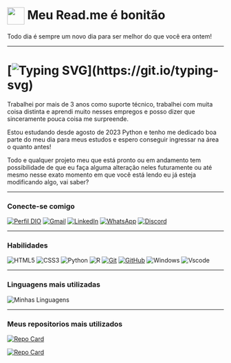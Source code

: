 <h1>
    <a href="https://github.com/camilaspaka">
     <img align="center" width="40px" src="https://cdn.jsdelivr.net/gh/devicons/devicon/icons/python/python-original.svg"></a>
    <span> Meu Read.me é bonitão </span>
</h1>

Todo dia é sempre um novo dia para ser melhor do que você era ontem!

---

# [![Typing SVG](https://readme-typing-svg.herokuapp.com/?color=DD75DD&size=35&center=true&vCenter=true&width=1000&lines=Oi!Eu+me+chamo+Camila+Spakauskas;+Estou+com+29+anos+solteira+terminando+ADS;Sou+uma+Desenvolvedora+Jr+em+treinamento!)](https://git.io/typing-svg)

Trabalhei por mais de 3 anos como suporte técnico, trabalhei com muita coisa distinta e aprendi muito nesses empregos e posso dizer que sinceramente pouca coisa me surpreende.<p>
Estou estudando desde agosto de 2023 Python e tenho me dedicado boa parte do meu dia para meus estudos e espero conseguir ingressar na área o quanto antes!

Todo e qualquer projeto meu que está pronto ou em andamento tem possibilidade de que eu faça alguma alteração neles futuramente ou até mesmo nesse exato momento em que você está lendo eu já esteja modificando algo, vai saber? 
_____
### Conecte-se comigo

[![Perfil DIO](https://img.shields.io/badge/-Meu%20Perfil%20na%20DIO-30A3DC?style=for-the-badge)](https://web.dio.me/users/camilaspaka/)
[![Gmail](https://img.shields.io/badge/Gmail-333333?style=for-the-badge&logo=gmail&logoColor=red)](mailto:camilaspaka@gmail.com)
[![LinkedIn](https://img.shields.io/badge/-LinkedIn-000?style=for-the-badge&logo=linkedin&logoColor=30A3DC)](https://www.linkedin.com/in/camila-spakauskas-615807122/)
[![WhatsApp](https://img.shields.io/badge/WhatsApp-25D366?style=for-the-badge&logo=whatsapp&logoColor=white)](https://wa.me/055+011+943851668)
[![Discord](https://img.shields.io/badge/Discord-7289DA?style=for-the-badge&logo=discord&logoColor=white)](https://discord.com/channels/@Kyubysama/)
___
### Habilidades

![HTML5](https://img.shields.io/badge/HTML-000?style=for-the-badge&logo=html5&logoColor=30A3DC)
![CSS3](https://img.shields.io/badge/CSS3-000?style=for-the-badge&logo=css3&logoColor=E94D5F)
![Python](https://img.shields.io/badge/Python-000?style=for-the-badge&logo=python)
![R](https://img.shields.io/badge/R-276DC3?style=for-the-badge&logo=r&logoColor=black)
[![Git](https://img.shields.io/badge/Git-000?style=for-the-badge&logo=git&logoColor=E94D5F)](https://git-scm.com/doc)
[![GitHub](https://img.shields.io/badge/GitHub-000?style=for-the-badge&logo=github&logoColor=30A3DC)](https://docs.github.com/)
![Windows](https://img.shields.io/badge/Windows-000?style=for-the-badge&logo=windows&logoColor=2CA5E0)
![Vscode](https://img.shields.io/badge/Vscode-007ACC?style=for-the-badge&logo=visual-studio-code&logoColor=white)
___

### Linguagens mais utilizadas

![Minhas Linguagens](https://github-readme-stats-git-masterrstaa-rickstaa.vercel.app/api/top-langs/?username=camilaspaka&layout=compact&bg_color=000&border_color=30A3DC&title_color=E94D5F&text_color=FFF)

___
### Meus repositorios mais utilizados 
[![Repo Card](https://github-readme-stats.vercel.app/api/pin/?username=camilaspaka&repo=ExercicesInPython&bg_color=000&border_color=30A3DC&show_icons=true&icon_color=30A3DC&title_color=E94D5F&text_color=FFF)](https://github.com/camilaspaka/ExercicesInPython)

[![Repo Card](https://github-readme-stats.vercel.app/api/pin/?username=camilaspaka&repo=Bootcamp-Dio-Vivo-Python&bg_color=000&border_color=30A3DC&show_icons=true&icon_color=30A3DC&title_color=E94D5F&text_color=FFF)](https://github.com/camilaspaka/Bootcamp-Dio-Vivo-Python)

